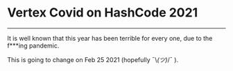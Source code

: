 # Vertex Covid on HashCode 2021

---

It is well known that this year has been terrible for every one, due to the f\*\*\*ing pandemic. 

This is going to change on Feb 25 2021 (hopefully ¯\\_(ツ)_/¯ ).

